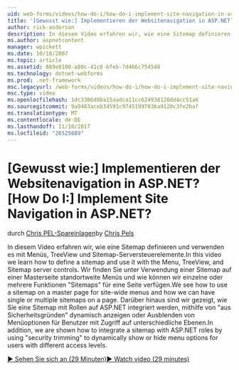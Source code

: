 ```yaml
---
uid: web-forms/videos/how-do-i/how-do-i-implement-site-navigation-in-aspnet
title: '[Gewusst wie:] Implementieren der Websitenavigation in ASP.NET? | Microsoft-Dokumentation'
author: rick-anderson
description: In diesem Video erfahren wir, wie eine Sitemap definieren und verwenden es mit Menüs, TreeView und Sitemap-Serversteuerelemente. Erfahren Sie, wie eine Sitemap auf einer Masterseite verwendet...
ms.author: aspnetcontent
manager: wpickett
ms.date: 10/18/2007
ms.topic: article
ms.assetid: 889e8100-a80c-41c0-bfeb-7d466c754548
ms.technology: dotnet-webforms
ms.prod: .net-framework
msc.legacyurl: /web-forms/videos/how-do-i/how-do-i-implement-site-navigation-in-aspnet
msc.type: video
ms.openlocfilehash: 1dc3386d8ba15aadca11cc624938120dd4cc51a6
ms.sourcegitcommit: 9a9483aceb34591c97451997036a9120c3fe2baf
ms.translationtype: MT
ms.contentlocale: de-DE
ms.lasthandoff: 11/10/2017
ms.locfileid: "26525689"
---
```

<a name="how-do-i-implement-site-navigation-in-aspnet"></a><span data-ttu-id="f7883-105">[Gewusst wie:] Implementieren der Websitenavigation in ASP.NET?</span><span class="sxs-lookup"><span data-stu-id="f7883-105">[How Do I:] Implement Site Navigation in ASP.NET?</span></span>
====================
<span data-ttu-id="f7883-106">durch [Chris PEL-Spareinlagen](https://twitter.com/chrispels)</span><span class="sxs-lookup"><span data-stu-id="f7883-106">by [Chris Pels](https://twitter.com/chrispels)</span></span>

<span data-ttu-id="f7883-107">In diesem Video erfahren wir, wie eine Sitemap definieren und verwenden es mit Menüs, TreeView und Sitemap-Serversteuerelemente.</span><span class="sxs-lookup"><span data-stu-id="f7883-107">In this video we learn how to define a sitemap and use it with the Menu, TreeView, and Sitemap server controls.</span></span> <span data-ttu-id="f7883-108">Wir finden Sie unter Verwendung einer Sitemap auf einer Masterseite standortweite Menüs und wie können wir einzelne oder mehrere Funktionen "Sitemaps" für eine Seite verfügen.</span><span class="sxs-lookup"><span data-stu-id="f7883-108">We see how to use a sitemap on a master page for site-wide menus and how we can have single or multiple sitemaps on a page.</span></span> <span data-ttu-id="f7883-109">Darüber hinaus sind wir gezeigt, wie Sie eine Sitemap mit Rollen auf ASP.NET integriert werden, mithilfe von "aus Sicherheitsgründen" dynamisch anzeigen oder Ausblenden von Menüoptionen für Benutzer mit Zugriff auf unterschiedliche Ebenen.</span><span class="sxs-lookup"><span data-stu-id="f7883-109">In addition, we are shown how to integrate a sitemap with ASP.NET roles by using "security trimming" to dynamically show or hide menu options for users with different access levels.</span></span>

[<span data-ttu-id="f7883-110">&#9654; Sehen Sie sich an (29 Minuten)</span><span class="sxs-lookup"><span data-stu-id="f7883-110">&#9654; Watch video (29 minutes)</span></span>](https://channel9.msdn.com/Blogs/ASP-NET-Site-Videos/how-do-i-implement-site-navigation-in-aspnet)
